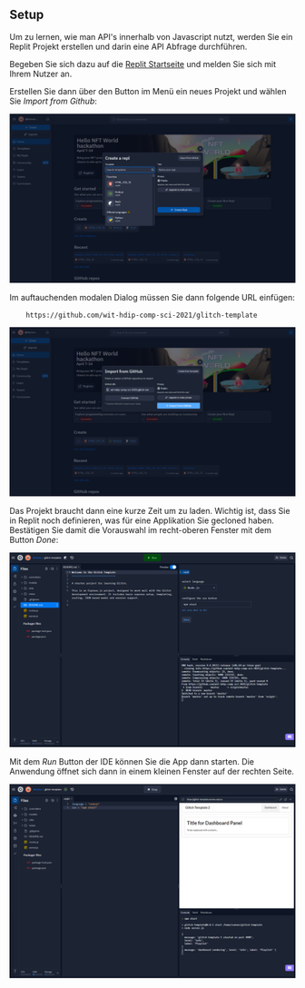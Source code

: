 ## Setup

Um zu lernen, wie man API's innerhalb von Javascript nutzt, werden Sie ein Replit Projekt erstellen und darin eine API Abfrage durchführen.

Begeben Sie sich dazu auf die [Replit Startseite](https://replit.com/) und melden Sie sich mit Ihrem Nutzer an.

Erstellen Sie dann über den Button im Menü ein neues Projekt und wählen Sie *Import from Github*:

![img.png](img/replit_main.png)

Im auftauchenden modalen Dialog müssen Sie dann folgende URL einfügen: 
``` text  
    https://github.com/wit-hdip-comp-sci-2021/glitch-template
```

![img.png](img/replti_import_now.png)

Das Projekt braucht dann eine kurze Zeit um zu laden. Wichtig ist, dass Sie in Replit noch definieren, was für eine Applikation Sie gecloned haben.
Bestätigen Sie damit die Vorauswahl im recht-oberen Fenster mit dem Button *Done*:

![img.png](img/loaded.png)

Mit dem *Run* Button der IDE können Sie die App dann starten. 
Die Anwendung öffnet sich dann in einem kleinen Fenster auf der rechten Seite.

![img.png](img/running.png)